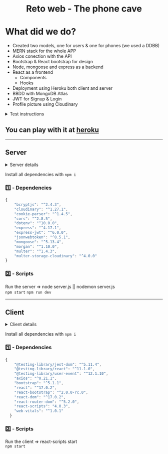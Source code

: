<div align="center">
<h1>Reto web - The phone cave</h1> 
</div>

# What did we do?
- Created two models, one for users & one for phones (we used a DDBB)
- MERN stack for the whole APP
- Axios conection with the API
- Bootstrap & React bootstrap for design
- Node, mongoose and express as a backend
- React as a frontend
  - Components
  - Hooks
- Deployment using Heroku both client and server
- BBDD with MongoDB Atlas
- JWT for Signup & Login
- Profile picture using Cloudinary

<details>
  <summary>Test instructions</summary>

# Bienvenid@ al reto de The Phone Cave

En The Phone Cave estamos buscando a esa persona que nos ayude a convertir nuestra tienda cueva en casa y para ello os presentamos este reto.

##### El reto (3 primeras horas)

Tu tarea es escribir una aplicación de catálogo de telefonos. Los requisitos mínimos para que aceptar tu código son los siguientes:

1. Escribir una API REST en el lenguaje que te resulte más cómodo (NodeJS, Rails, Java) que cumpla con lo siguientes objetivos:
 - 1 endpoint `/teléfonos`
 - Devuelve la carga adjunta "phones.json"
 - No hay necesidad de una capa de persistencia (BBDD). 
2. Escribir una aplicación de React que muestre los teléfonos de la API:
 - Utilice Axios (o una biblioteca similar) para obtener datos de la API REST.
 - Mostrar una lista inicial con todos los teléfonos
 - Cuando se selecciona un modelo de teléfono de la lista, se muestra una vista detallada del teléfono que muestra algunos detalles sobre el mismo.
 - Mostrar un componente tipo spinner o de marcador de posición mientras la solicitud de la API está en curso. (simular si no existen tiempos de carga)
 - Haz que se vea decente. No hay necesidad de un diseño súper sofisticado, pero como mínimo, hazlo algo sensible para que no se vea terrible en un teléfono móvil. Añade imágenes para cada dispositivo.
3. Entrega tu resultado vía PR.

##### Los bonus (7 próximos días)
Como habrás podido comprobar esta aplicación es muy sencilla, pero no te vamos a mentir nos gustaria verte desplegar todo tu arsenal de armas, así pues si sabes:

- Typescript
- GraphQL
- Mongo
- Redux
- Hooks
- Styled Components
- Docker
- Eres capaz de subir a producción la página
- ...

Los límites los pones TU:

 - Puedes hacer una API compleja, añadir login, un carrito de la compra...
 - Puedes maquetarlo en exclusiva para movil a modo de app...

Ahora bien, hablemos de el limite de entrega:

- Queremos ver una PR tres horas despues de que haya comenzado el reto. En ella deben de estar los objetivos básicos descritos en el punto El Reto.
- Una vez enviada esa PR tendrás una semana para completar los bonus de la app y convertirla en tu proyecto soñado.


- En el supuesto de que transcurridas las tres horas no tengas los objetivos del MVP listos envia la PR indistintamente. Se trata de un reto de velocidad.
- No se aceptaran PR en el día 7 si no se hizo la PR a las tres horas. Un reto complementa al anterior aunque se evaluen por separado.


Para comenzar con el reto haz fork del repositorio y para entregarlo no olvides hacer PR. Currate un Readme.MD bueno, si no se adjuntan las instrucciones para correr el repo tu candidatura quedará invalidada.
 </details>

## You can play with it at <a href="https://reto-web-phones-cli.herokuapp.com/telefonos">heroku</a>
---

## Server

<details>
  <summary>Server details</summary>
</br>

---

Check the server <a href="https://github.com/AitorSantaeugenia/reto_web/tree/main/server">here</a>
  
- NodeJS | ExpressJS and MongoDB
- Routes and models created. 

#### Routes

##### Project routes

| HTTP verb | URL                        | Request body | Action                        |
| --------- | -------------------------- | ------------ | ----------------------------- |
| GET       | `/api/telefonos`           | (empty)      | Returns all the phones        |
| GET       | `/api/telefonos/:phoneID`  | (empty)      | Returns the specified phone   |

##### Auth routes

| HTTP verb | URL            | Request Headers                 | Request Body              |
| --------- | -------------- | ------------------------------- | ------------------------- |
| POST      | `/auth/signup` | --                              | { email, password, name } |
| POST      | `/auth/login`  | --                              | { email, password }       |
| GET       | `/auth/verify` | Authorization: Bearer \< JWT \> | --                        |



<hr>

#### Models

##### Phone

```js
{
        idPhone: { type: Number, unique: true },
	name: String,
	manufacturer: String,
	description: String,
	color: String,
	price: Number,
	imageFileName: String,
	screen: String,
	processor: String,
	ram: Number
}
```

##### User

```js
{
	email: { type: String, unique: true, required: true },
	password: { type: String, required: true },
	name: { type: String, required: true },
	image: String
}
```

---

</details>


Install all dependencies with
``` npm i ```

### :one: - Dependencies
```js
{
    "bcryptjs": "^2.4.3",
    "cloudinary": "^1.27.1",
    "cookie-parser": "^1.4.5",
    "cors": "^2.8.5",
    "dotenv": "^10.0.0",
    "express": "^4.17.1",
    "express-jwt": "^6.0.0",
    "jsonwebtoken": "^8.5.1",
    "mongoose": "^5.13.4",
    "morgan": "^1.10.0",
    "multer": "^1.4.3",
    "multer-storage-cloudinary": "^4.0.0"
}
```

### :two: - Scripts
Run the server => node server.js || nodemon server.js </br>
``` npm start ```
``` npm run dev ```

---

## Client

<details>
  <summary>Client details</summary>
</br>

---

Check the client <a href="https://github.com/AitorSantaeugenia/reto_web/tree/main/client">here</a>

- ReactJS as a frontend
    - Hooks
    - Components 
- Bootstrap and react-bootstrap for the design

---

</details>

Install all dependencies with
``` npm i ```
### :one: - Dependencies
```js
{
    "@testing-library/jest-dom": "^5.11.4",
    "@testing-library/react": "^11.1.0",
    "@testing-library/user-event": "^12.1.10",
    "axios": "^0.21.1",
    "bootstrap": "^5.1.1",
    "react": "^17.0.2",
    "react-bootstrap": "^2.0.0-rc.0",
    "react-dom": "^17.0.2",
    "react-router-dom": "^5.2.0",
    "react-scripts": "4.0.3",
    "web-vitals": "^1.0.1"
  }
  ```
### :two: - Scripts
Run the client => react-scripts start </br>
``` npm start ```